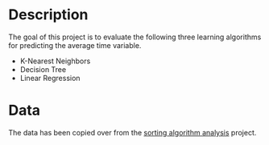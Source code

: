# Description
The goal of this project is to evaluate the following three learning algorithms for predicting the average time variable.
- K-Nearest Neighbors
- Decision Tree
- Linear Regression

# Data
The data has been copied over from the [sorting algorithm analysis](https://github.com/irisfield/sorting-algorithms-analysis) project.
